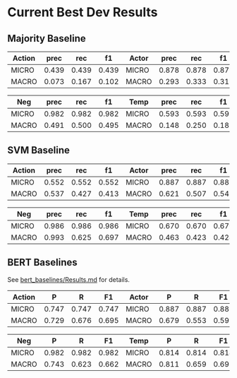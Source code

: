 # Current Best Dev Results

## Majority Baseline

|Action| prec  | rec   | f1    |Actor | prec  | rec   | f1    |Cert  | prec  | rec   | f1    |
|------|-------|-------|-------|------|-------|-------|-------|------|-------|-------|-------|
|MICRO | 0.439 | 0.439 | 0.439 |MICRO | 0.878 | 0.878 | 0.878 |MICRO | 0.792 | 0.792 | 0.792 |
|MACRO | 0.073 | 0.167 | 0.102 |MACRO | 0.293 | 0.333 | 0.312 |MACRO | 0.264 | 0.333 | 0.295 |

|Neg   | prec  | rec   | f1    |Temp  | prec  | rec   | f1    |
|------|-------|-------|-------|------|-------|-------|-------|
|MICRO | 0.982 | 0.982 | 0.982 |MICRO | 0.593 | 0.593 | 0.593 |
|MACRO | 0.491 | 0.500 | 0.495 |MACRO | 0.148 | 0.250 | 0.186 |


## SVM Baseline
|Action|prec   | rec   |f1     |Actor |prec   | rec   |f1     |Cert  |prec   | rec   |f1     |
|------|-------|-------|-------|------|-------|-------|-------|------|-------|-------|-------|
|MICRO | 0.552 | 0.552 | 0.552 |MICRO | 0.887 | 0.887 | 0.887 |MICRO | 0.792 | 0.792 | 0.792 |
|MACRO | 0.537 | 0.427 | 0.413 |MACRO | 0.621 | 0.507 | 0.546 |MACRO | 0.559 | 0.409 | 0.429 |
		
|Neg   |prec   | rec   |f1     |Temp  |prec   | rec   |f1     |
|------|-------|-------|-------|------|-------|-------|-------|
|MICRO | 0.986 | 0.986 | 0.986 |MICRO | 0.670 | 0.670 | 0.670 |
|MACRO | 0.993 | 0.625 | 0.697 |MACRO | 0.463 | 0.423 | 0.424 |


## BERT Baselines
See [bert\_baselines/Results.md](https://github.com/jvasilakes/n2c2-track1/blob/master/context/bert_baselines/Results.md) for details.


|Action   | P     | R     | F1    |Actor    | P     | R     | F1    |Cert     | P     | R     | F1    |
|---------|-------|-------|-------|---------|-------|-------|-------|---------|-------|-------|-------|
| MICRO   | 0.747 | 0.747 | 0.747 | MICRO   | 0.887 | 0.887 | 0.887 | MICRO   | 0.891 | 0.891 | 0.891 |
| MACRO   | 0.729 | 0.676 | 0.695 | MACRO   | 0.679 | 0.553 | 0.599 | MACRO   | 0.804 | 0.718 | 0.746 |


|Neg      | P     | R     | F1    |Temp     | P     | R     | F1    |
|---------|-------|-------|-------|---------|-------|-------|-------|
| MICRO   | 0.982 | 0.982 | 0.982 | MICRO   | 0.814 | 0.814 | 0.814 |
| MACRO   | 0.743 | 0.623 | 0.662 | MACRO   | 0.811 | 0.659 | 0.693 |
